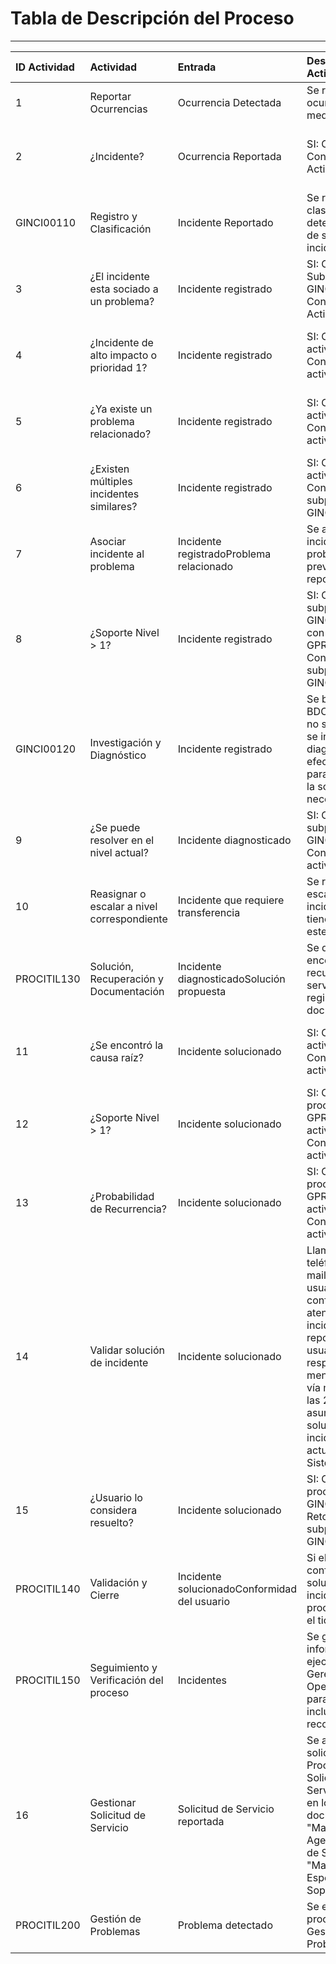 # Tabla de Descripción del Proceso

---

| ID Actividad | Actividad | Entrada | Descripción de la Actividad | Salida | Rol-Participante |
| :--- | :--- | :--- | :--- | :--- | :--- |
| 1 | Reportar Ocurrencias | Ocurrencia Detectada | Se reporta ocurrencia mediante Jira | Ocurrencia Reportada | E: Usuario |
| 2 | ¿Incidente? | Ocurrencia Reportada | SI: Continua / NO: Continúa con Actividad 16 |  | E: Soporte de Incidentes 1er Nivel / C: Usuario |
| GINCI00110 | Registro y Clasificación | Incidente Reportado | Se registra, clasifica y determina grado de severidad del incidente | Incidente Registrado | E: Soporte de incidetes 1er Nivel |
| 3 | ¿El incidente esta sociado a un problema? | Incidente registrado | SI: Continúa con SubProceso GINCI00120 / NO: Continúa con Actividad 4 |  | E: Soporte de incidentes 1er Nivel |
| 4 | ¿Incidente de alto impacto o prioridad 1? | Incidente registrado | SI: Continúa con actividad 5.NO: Continúa con actividad 6. |   | E: Soporte de incidentes 1o / No Nivel |
| 5 | ¿Ya existe un problema relacionado? | Incidente registrado | SI: Continúa con actividad 7.NO: Continúa con actividad 8. |   | E: Soporte de incidentes 1o / No Nivel |
| 6 | ¿Existen múltiples incidentes similares? | Incidente registrado | SI: Continúa con actividad 5.NO: Continúa con subproceso GINCI00120. |   | E: Soporte de incidentes 1o / No Nivel |
| 7 | Asociar incidente al problema | Incidente registradoProblema relacionado | Se asocia el incidente con un problema previamente reportado. | Incidente registrado (asociado a problema) | E: Soporte de incidentes 1o / No Nivel |
| 8 | ¿Soporte Nivel &gt; 1? | Incidente registrado | SI: Continúa con subproceso GINCI00120 y con proceso GPROB00100.NO: Continúa con subproceso GINCI00120. |   | E: Soporte de incidentes 1o / No Nivel |
| GINCI00120 | Investigación y Diagnóstico | Incidente registrado | Se busca en la BDC la solución, si no se encuentra se investiga y diagnostica. Se efectúan cambios para implementar la solución, de ser necesario. | Incidente diagnosticado | E: Soporte de incidentes 1o / No Nivel |
| 9 | ¿Se puede resolver en el nivel actual? | Incidente diagnosticado | SI: Continúa con subproceso GINCI00130.NO: Continúa con actividad 10. |   | E: Soporte de incidentes 1o / No Nivel |
| 10 | Reasignar o escalar a nivel correspondiente | Incidente que requiere transferencia | Se reasigna o escala un incidente que no tiene solución en este nivel. | Incidente reasignado | E: Soporte de incidentes 1o / No Nivel |
| PROCITIL130 | Solución, Recuperación y Documentación | Incidente diagnosticadoSolución propuesta | Se da la solución encontrada se recupera el servicio, se registra y se documenta. | Incidente solucionado  | E: Soporte de incidentes 1o / No Nivel |
| 11 | ¿Se encontró la causa raíz? | Incidente solucionado | SI: Continúa con actividad 12.NO: Continúa con actividad 13. |   | E: Soporte de incidentes 1o / No Nivel |
| 12 | ¿Soporte Nivel &gt; 1? | Incidente solucionado | SI: Continúa con proceso GPROB00100 y actividad 13.NO: Continúa con actividad 14. |   | E: Soporte de incidentes 1o / No Nivel |
| 13 | ¿Probabilidad de Recurrencia? | Incidente solucionado | SI: Continúa con proceso GPROB00100 y actividad 14.NO: Continúa con actividad 14. |   | E: Soporte de incidentes 1o / No Nivel |
| 14 | Validar solución de incidente | Incidente solucionado | Llamar por teléfono o enviar mail solicitando al usuario la conformidad de la atención de la incidencia reportada.Si el usuario no responde al mensaje enviado vía mail  dentro de las 24 horas se asumirá como solucionado el incidente y se actualizará el Sistema. | Conformidad de atención | E: Soporte de incidentes 1o / No Nivel |
| 15 | ¿Usuario lo considera resuelto? | Incidente solucionado | SI: Continúa con proceso GINCI00140NO: Retorna a subproceso GINCI00120. |   | E: Soporte de incidentes 1o / No Nivel |
| PROCITIL140 | Validación y Cierre | Incidente solucionadoConformidad del usuario | Si el usuario da su conformidad a la solución del incidente,  se procede a cerrar el ticket. | Incidente cerrado | E: Soporte de incidentes 1o / No Nivel |
| PROCITIL150 | Seguimiento y Verificación del proceso | Incidentes | Se generan informes ejecutivos para la Gerencia de Operaciones TI para su análisis incluyendo sus recomendaciones. | Informes Ejecutivos | E: Gestor de Incidentes |
| 16 | Gestionar Solicitud de Servicio | Solicitud de Servicio reportada | Se atiende la solicitud según el Procedimiento de Solicitud de Servicio descrito en los documentos &quot;Manual del Agente de Centro de Servicios&quot; y &quot;Manual del Especialista de Soporte&quot;. | Solicitud de Servicio cerrada | E: Soporte de incidentes 1o / No Nivel |
| PROCITIL200 | Gestión de Problemas | Problema detectado | Se ejecuta el proceso de Gestión de Problemas. | Problema cerrado | R: Gestor de Problemas |





